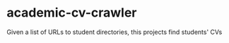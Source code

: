 # academic-cv-crawler
Given a list of URLs to student directories, this projects find students' CVs
